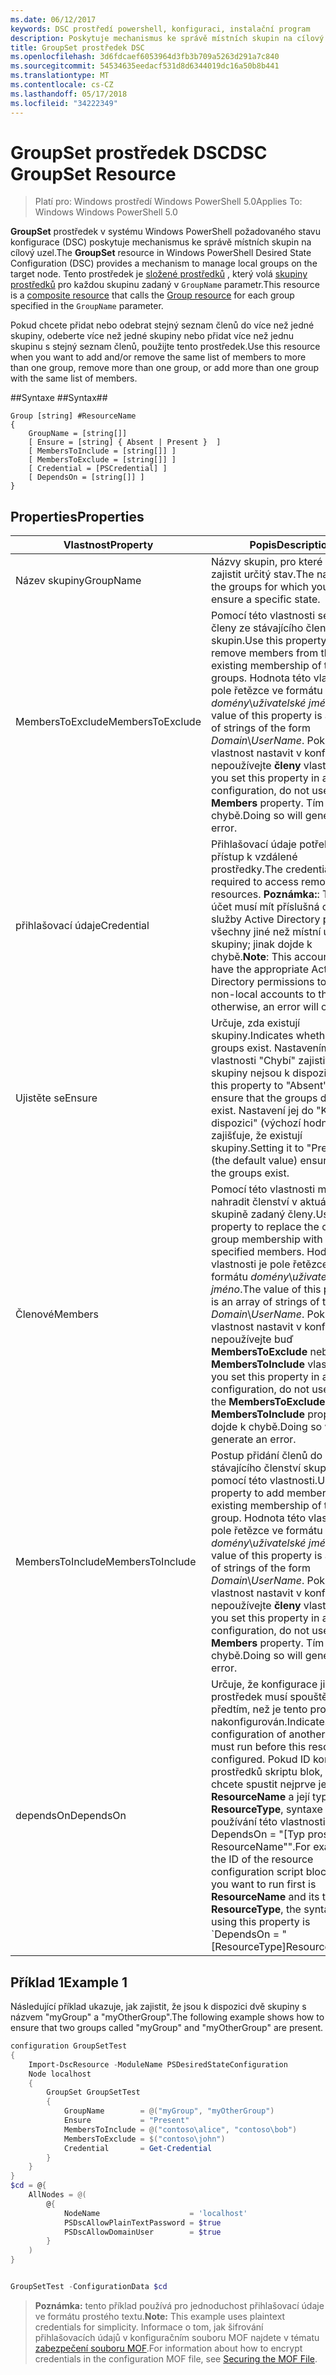 ```yaml
---
ms.date: 06/12/2017
keywords: DSC prostředí powershell, konfiguraci, instalační program
description: Poskytuje mechanismus ke správě místních skupin na cílový uzel.
title: GroupSet prostředek DSC
ms.openlocfilehash: 3d6fdcaef6053964d3fb3b709a5263d291a7c840
ms.sourcegitcommit: 54534635eedacf531d8d6344019dc16a50b8b441
ms.translationtype: MT
ms.contentlocale: cs-CZ
ms.lasthandoff: 05/17/2018
ms.locfileid: "34222349"
---
```

# <a name="dsc-groupset-resource"></a><span data-ttu-id="a6aca-104">GroupSet prostředek DSC</span><span class="sxs-lookup"><span data-stu-id="a6aca-104">DSC GroupSet Resource</span></span>

> <span data-ttu-id="a6aca-105">Platí pro: Windows prostředí Windows PowerShell 5.0</span><span class="sxs-lookup"><span data-stu-id="a6aca-105">Applies To: Windows Windows PowerShell 5.0</span></span>

<span data-ttu-id="a6aca-106">**GroupSet** prostředek v systému Windows PowerShell požadovaného stavu konfigurace (DSC) poskytuje mechanismus ke správě místních skupin na cílový uzel.</span><span class="sxs-lookup"><span data-stu-id="a6aca-106">The **GroupSet** resource in Windows PowerShell Desired State Configuration (DSC) provides a mechanism to manage local groups on the target node.</span></span> <span data-ttu-id="a6aca-107">Tento prostředek je [složené prostředků](authoringResourceComposite.md) , který volá [skupiny prostředků](groupResource.md) pro každou skupinu zadaný v `GroupName` parametr.</span><span class="sxs-lookup"><span data-stu-id="a6aca-107">This resource is a [composite resource](authoringResourceComposite.md) that calls the [Group resource](groupResource.md) for each group specified in the `GroupName` parameter.</span></span>

<span data-ttu-id="a6aca-108">Pokud chcete přidat nebo odebrat stejný seznam členů do více než jedné skupiny, odeberte více než jedné skupiny nebo přidat více než jednu skupinu s stejný seznam členů, použijte tento prostředek.</span><span class="sxs-lookup"><span data-stu-id="a6aca-108">Use this resource when you want to add and/or remove the same list of members to more than one group, remove more than one group, or add more than one group with the same list of members.</span></span>

##<a name="syntax"></a><span data-ttu-id="a6aca-109">Syntaxe ##</span><span class="sxs-lookup"><span data-stu-id="a6aca-109">Syntax##</span></span>
```
Group [string] #ResourceName
{
    GroupName = [string[]]
    [ Ensure = [string] { Absent | Present }  ]
    [ MembersToInclude = [string[]] ]
    [ MembersToExclude = [string[]] ]
    [ Credential = [PSCredential] ]
    [ DependsOn = [string[]] ]
}
```

## <a name="properties"></a><span data-ttu-id="a6aca-110">Properties</span><span class="sxs-lookup"><span data-stu-id="a6aca-110">Properties</span></span>

|  <span data-ttu-id="a6aca-111">Vlastnost</span><span class="sxs-lookup"><span data-stu-id="a6aca-111">Property</span></span>  |  <span data-ttu-id="a6aca-112">Popis</span><span class="sxs-lookup"><span data-stu-id="a6aca-112">Description</span></span>   |
|---|---|
| <span data-ttu-id="a6aca-113">Název skupiny</span><span class="sxs-lookup"><span data-stu-id="a6aca-113">GroupName</span></span>| <span data-ttu-id="a6aca-114">Názvy skupin, pro které chcete zajistit určitý stav.</span><span class="sxs-lookup"><span data-stu-id="a6aca-114">The names of the groups for which you want to ensure a specific state.</span></span>|
| <span data-ttu-id="a6aca-115">MembersToExclude</span><span class="sxs-lookup"><span data-stu-id="a6aca-115">MembersToExclude</span></span>| <span data-ttu-id="a6aca-116">Pomocí této vlastnosti se odebrat členy ze stávajícího členství skupin.</span><span class="sxs-lookup"><span data-stu-id="a6aca-116">Use this property to remove members from the existing membership of the groups.</span></span> <span data-ttu-id="a6aca-117">Hodnota této vlastnosti je pole řetězce ve formátu *domény*\\*uživatelské jméno*.</span><span class="sxs-lookup"><span data-stu-id="a6aca-117">The value of this property is an array of strings of the form *Domain*\\*UserName*.</span></span> <span data-ttu-id="a6aca-118">Pokud tuto vlastnost nastavit v konfiguraci, nepoužívejte **členy** vlastnost.</span><span class="sxs-lookup"><span data-stu-id="a6aca-118">If you set this property in a configuration, do not use the **Members** property.</span></span> <span data-ttu-id="a6aca-119">Tím dojde k chybě.</span><span class="sxs-lookup"><span data-stu-id="a6aca-119">Doing so will generate an error.</span></span>|
| <span data-ttu-id="a6aca-120">přihlašovací údaje</span><span class="sxs-lookup"><span data-stu-id="a6aca-120">Credential</span></span>| <span data-ttu-id="a6aca-121">Přihlašovací údaje potřebné pro přístup k vzdálené prostředky.</span><span class="sxs-lookup"><span data-stu-id="a6aca-121">The credentials required to access remote resources.</span></span> <span data-ttu-id="a6aca-122">**Poznámka:**: Tento účet musí mít příslušná oprávnění služby Active Directory přidat všechny jiné než místní účty do skupiny; jinak dojde k chybě.</span><span class="sxs-lookup"><span data-stu-id="a6aca-122">**Note**: This account must have the appropriate Active Directory permissions to add all non-local accounts to the group; otherwise, an error will occur.</span></span>
| <span data-ttu-id="a6aca-123">Ujistěte se</span><span class="sxs-lookup"><span data-stu-id="a6aca-123">Ensure</span></span>| <span data-ttu-id="a6aca-124">Určuje, zda existují skupiny.</span><span class="sxs-lookup"><span data-stu-id="a6aca-124">Indicates whether the groups exist.</span></span> <span data-ttu-id="a6aca-125">Nastavením této vlastnosti "Chybí" zajistit, že skupiny nejsou k dispozici.</span><span class="sxs-lookup"><span data-stu-id="a6aca-125">Set this property to "Absent" to ensure that the groups do not exist.</span></span> <span data-ttu-id="a6aca-126">Nastavení jej do "K dispozici" (výchozí hodnota) zajišťuje, že existují skupiny.</span><span class="sxs-lookup"><span data-stu-id="a6aca-126">Setting it to "Present" (the default value) ensures that the groups exist.</span></span>|
| <span data-ttu-id="a6aca-127">Členové</span><span class="sxs-lookup"><span data-stu-id="a6aca-127">Members</span></span>| <span data-ttu-id="a6aca-128">Pomocí této vlastnosti můžete nahradit členství v aktuální skupině zadaný členy.</span><span class="sxs-lookup"><span data-stu-id="a6aca-128">Use this property to replace the current group membership with the specified members.</span></span> <span data-ttu-id="a6aca-129">Hodnota této vlastnosti je pole řetězce ve formátu *domény*\\*uživatelské jméno*.</span><span class="sxs-lookup"><span data-stu-id="a6aca-129">The value of this property is an array of strings of the form *Domain*\\*UserName*.</span></span> <span data-ttu-id="a6aca-130">Pokud tuto vlastnost nastavit v konfiguraci, nepoužívejte buď **MembersToExclude** nebo **MembersToInclude** vlastnost.</span><span class="sxs-lookup"><span data-stu-id="a6aca-130">If you set this property in a configuration, do not use either the **MembersToExclude** or **MembersToInclude** property.</span></span> <span data-ttu-id="a6aca-131">Tím dojde k chybě.</span><span class="sxs-lookup"><span data-stu-id="a6aca-131">Doing so will generate an error.</span></span>|
| <span data-ttu-id="a6aca-132">MembersToInclude</span><span class="sxs-lookup"><span data-stu-id="a6aca-132">MembersToInclude</span></span>| <span data-ttu-id="a6aca-133">Postup přidání členů do stávajícího členství skupiny pomocí této vlastnosti.</span><span class="sxs-lookup"><span data-stu-id="a6aca-133">Use this property to add members to the existing membership of the group.</span></span> <span data-ttu-id="a6aca-134">Hodnota této vlastnosti je pole řetězce ve formátu *domény*\\*uživatelské jméno*.</span><span class="sxs-lookup"><span data-stu-id="a6aca-134">The value of this property is an array of strings of the form *Domain*\\*UserName*.</span></span> <span data-ttu-id="a6aca-135">Pokud tuto vlastnost nastavit v konfiguraci, nepoužívejte **členy** vlastnost.</span><span class="sxs-lookup"><span data-stu-id="a6aca-135">If you set this property in a configuration, do not use the **Members** property.</span></span> <span data-ttu-id="a6aca-136">Tím dojde k chybě.</span><span class="sxs-lookup"><span data-stu-id="a6aca-136">Doing so will generate an error.</span></span>|
| <span data-ttu-id="a6aca-137">dependsOn</span><span class="sxs-lookup"><span data-stu-id="a6aca-137">DependsOn</span></span> | <span data-ttu-id="a6aca-138">Určuje, že konfigurace jiný prostředek musí spouštět předtím, než je tento prostředek nakonfigurován.</span><span class="sxs-lookup"><span data-stu-id="a6aca-138">Indicates that the configuration of another resource must run before this resource is configured.</span></span> <span data-ttu-id="a6aca-139">Pokud ID konfigurace prostředků skriptu blok, který chcete spustit nejprve je třeba __ResourceName__ a její typ je __ResourceType__, syntaxe pro používání této vlastnosti je ' DependsOn = "[Typ prostředku] ResourceName"".</span><span class="sxs-lookup"><span data-stu-id="a6aca-139">For example, if the ID of the resource configuration script block that you want to run first is __ResourceName__ and its type is __ResourceType__, the syntax for using this property is \`DependsOn = "[ResourceType]ResourceName"\`\`.</span></span>|

## <a name="example-1"></a><span data-ttu-id="a6aca-140">Příklad 1</span><span class="sxs-lookup"><span data-stu-id="a6aca-140">Example 1</span></span>

<span data-ttu-id="a6aca-141">Následující příklad ukazuje, jak zajistit, že jsou k dispozici dvě skupiny s názvem "myGroup" a "myOtherGroup".</span><span class="sxs-lookup"><span data-stu-id="a6aca-141">The following example shows how to ensure that two groups called "myGroup" and "myOtherGroup" are present.</span></span>

```powershell
configuration GroupSetTest
{
    Import-DscResource -ModuleName PSDesiredStateConfiguration
    Node localhost
    {
        GroupSet GroupSetTest
        {
            GroupName        = @("myGroup", "myOtherGroup")
            Ensure           = "Present"
            MembersToInclude = @("contoso\alice", "contoso\bob")
            MembersToExclude = $("contoso\john")
            Credential       = Get-Credential
        }
    }
}
$cd = @{
    AllNodes = @(
        @{
            NodeName                    = 'localhost'
            PSDscAllowPlainTextPassword = $true
            PSDscAllowDomainUser        = $true
        }
    )
}


GroupSetTest -ConfigurationData $cd
```

><span data-ttu-id="a6aca-142">**Poznámka:** tento příklad používá pro jednoduchost přihlašovací údaje ve formátu prostého textu.</span><span class="sxs-lookup"><span data-stu-id="a6aca-142">**Note:** This example uses plaintext credentials for simplicity.</span></span> <span data-ttu-id="a6aca-143">Informace o tom, jak šifrování přihlašovacích údajů v konfiguračním souboru MOF najdete v tématu [zabezpečení souboru MOF](secureMOF.md).</span><span class="sxs-lookup"><span data-stu-id="a6aca-143">For information about how to encrypt credentials in the configuration MOF file, see [Securing the MOF File](secureMOF.md).</span></span>